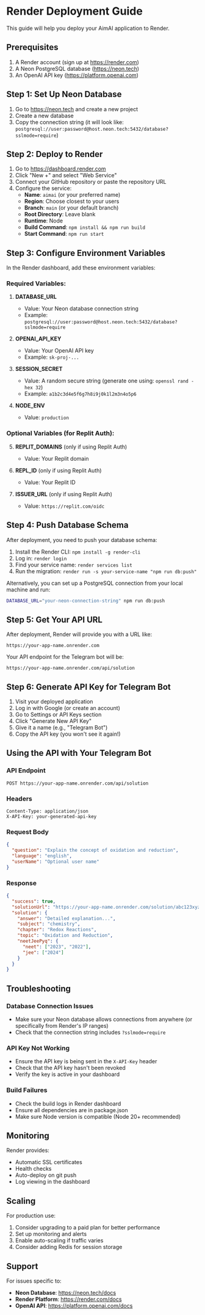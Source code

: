 # Render Deployment Guide

This guide will help you deploy your AimAI application to Render.

## Prerequisites

1. A Render account (sign up at https://render.com)
2. A Neon PostgreSQL database (https://neon.tech)
3. An OpenAI API key (https://platform.openai.com)

## Step 1: Set Up Neon Database

1. Go to https://neon.tech and create a new project
2. Create a new database
3. Copy the connection string (it will look like: `postgresql://user:password@host.neon.tech:5432/database?sslmode=require`)

## Step 2: Deploy to Render

1. Go to https://dashboard.render.com
2. Click "New +" and select "Web Service"
3. Connect your GitHub repository or paste the repository URL
4. Configure the service:
   - **Name**: `aimai` (or your preferred name)
   - **Region**: Choose closest to your users
   - **Branch**: `main` (or your default branch)
   - **Root Directory**: Leave blank
   - **Runtime**: Node
   - **Build Command**: `npm install && npm run build`
   - **Start Command**: `npm run start`

## Step 3: Configure Environment Variables

In the Render dashboard, add these environment variables:

### Required Variables:

1. **DATABASE_URL**
   - Value: Your Neon database connection string
   - Example: `postgresql://user:password@host.neon.tech:5432/database?sslmode=require`

2. **OPENAI_API_KEY**
   - Value: Your OpenAI API key
   - Example: `sk-proj-...`

3. **SESSION_SECRET**
   - Value: A random secure string (generate one using: `openssl rand -hex 32`)
   - Example: `a1b2c3d4e5f6g7h8i9j0k1l2m3n4o5p6`

4. **NODE_ENV**
   - Value: `production`

### Optional Variables (for Replit Auth):

5. **REPLIT_DOMAINS** (only if using Replit Auth)
   - Value: Your Replit domain
   
6. **REPL_ID** (only if using Replit Auth)
   - Value: Your Replit ID

7. **ISSUER_URL** (only if using Replit Auth)
   - Value: `https://replit.com/oidc`

## Step 4: Push Database Schema

After deployment, you need to push your database schema:

1. Install the Render CLI: `npm install -g render-cli`
2. Log in: `render login`
3. Find your service name: `render services list`
4. Run the migration: `render run -s your-service-name "npm run db:push"`

Alternatively, you can set up a PostgreSQL connection from your local machine and run:
```bash
DATABASE_URL="your-neon-connection-string" npm run db:push
```

## Step 5: Get Your API URL

After deployment, Render will provide you with a URL like:
```
https://your-app-name.onrender.com
```

Your API endpoint for the Telegram bot will be:
```
https://your-app-name.onrender.com/api/solution
```

## Step 6: Generate API Key for Telegram Bot

1. Visit your deployed application
2. Log in with Google (or create an account)
3. Go to Settings or API Keys section
4. Click "Generate New API Key"
5. Give it a name (e.g., "Telegram Bot")
6. Copy the API key (you won't see it again!)

## Using the API with Your Telegram Bot

### API Endpoint
```
POST https://your-app-name.onrender.com/api/solution
```

### Headers
```
Content-Type: application/json
X-API-Key: your-generated-api-key
```

### Request Body
```json
{
  "question": "Explain the concept of oxidation and reduction",
  "language": "english",
  "userName": "Optional user name"
}
```

### Response
```json
{
  "success": true,
  "solutionUrl": "https://your-app-name.onrender.com/solution/abc123xyz",
  "solution": {
    "answer": "Detailed explanation...",
    "subject": "chemistry",
    "chapter": "Redox Reactions",
    "topic": "Oxidation and Reduction",
    "neetJeePyq": {
      "neet": ["2023", "2022"],
      "jee": ["2024"]
    }
  }
}
```

## Troubleshooting

### Database Connection Issues
- Make sure your Neon database allows connections from anywhere (or specifically from Render's IP ranges)
- Check that the connection string includes `?sslmode=require`

### API Key Not Working
- Ensure the API key is being sent in the `X-API-Key` header
- Check that the API key hasn't been revoked
- Verify the key is active in your dashboard

### Build Failures
- Check the build logs in Render dashboard
- Ensure all dependencies are in package.json
- Make sure Node version is compatible (Node 20+ recommended)

## Monitoring

Render provides:
- Automatic SSL certificates
- Health checks
- Auto-deploy on git push
- Log viewing in the dashboard

## Scaling

For production use:
1. Consider upgrading to a paid plan for better performance
2. Set up monitoring and alerts
3. Enable auto-scaling if traffic varies
4. Consider adding Redis for session storage

## Support

For issues specific to:
- **Neon Database**: https://neon.tech/docs
- **Render Platform**: https://render.com/docs
- **OpenAI API**: https://platform.openai.com/docs

